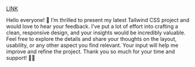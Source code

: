 [LINK](https://andrewmelnykx.github.io/testTaskCars/)

Hello everyone! 🌟 I’m thrilled to present my latest Tailwind CSS project and would love to hear your feedback. 
I've put a lot of effort into crafting a clean, responsive design, and your insights would be incredibly valuable. 
Feel free to explore the details and share your thoughts on the layout, usability, or any other aspect you find relevant. 
Your input will help me improve and refine the project. 
Thank you so much for your time and support! 🙌✨
